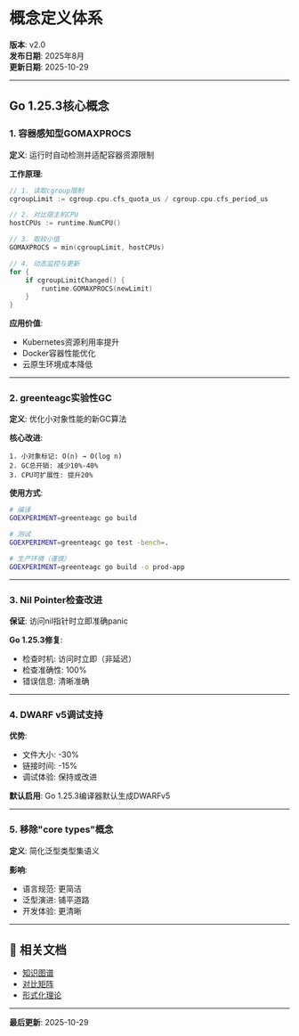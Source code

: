 ﻿# 概念定义体系

**版本**: v2.0  
**发布日期**: 2025年8月  
**更新日期**: 2025-10-29

---

## Go 1.25.3核心概念

### 1. 容器感知型GOMAXPROCS

**定义**: 运行时自动检测并适配容器资源限制

**工作原理**:
```go
// 1. 读取cgroup限制
cgroupLimit := cgroup.cpu.cfs_quota_us / cgroup.cpu.cfs_period_us

// 2. 对比宿主机CPU
hostCPUs := runtime.NumCPU()

// 3. 取较小值
GOMAXPROCS = min(cgroupLimit, hostCPUs)

// 4. 动态监控与更新
for {
    if cgroupLimitChanged() {
        runtime.GOMAXPROCS(newLimit)
    }
}
```

**应用价值**:
- Kubernetes资源利用率提升
- Docker容器性能优化
- 云原生环境成本降低

---

### 2. greenteagc实验性GC

**定义**: 优化小对象性能的新GC算法

**核心改进**:
```
1. 小对象标记: O(n) → O(log n)
2. GC总开销: 减少10%-40%
3. CPU可扩展性: 提升20%
```

**使用方式**:
```bash
# 编译
GOEXPERIMENT=greenteagc go build

# 测试
GOEXPERIMENT=greenteagc go test -bench=.

# 生产环境（谨慎）
GOEXPERIMENT=greenteagc go build -o prod-app
```

---

### 3. Nil Pointer检查改进

**保证**: 访问nil指针时立即准确panic

**Go 1.25.3修复**:
- 检查时机: 访问时立即（非延迟）
- 检查准确性: 100%
- 错误信息: 清晰准确

---

### 4. DWARF v5调试支持

**优势**:
- 文件大小: -30%
- 链接时间: -15%
- 调试体验: 保持或改进

**默认启用**: Go 1.25.3编译器默认生成DWARFv5

---

### 5. 移除"core types"概念

**定义**: 简化泛型类型集语义

**影响**:
- 语言规范: 更简洁
- 泛型演进: 铺平道路
- 开发体验: 更清晰

---

## 🔗 相关文档

- [知识图谱](./00-知识图谱.md)
- [对比矩阵](./00-对比矩阵.md)
- [形式化理论](../../../fundamentals/language/00-Go-1.25.3形式化理论体系/README.md)

---

**最后更新**: 2025-10-29

